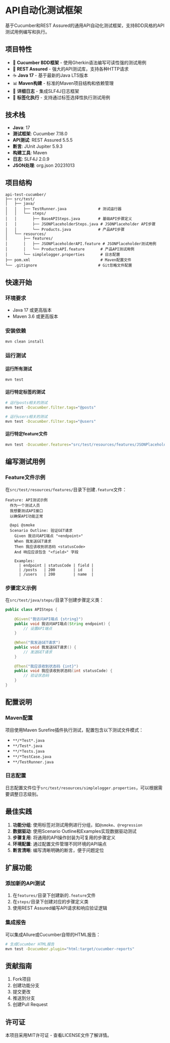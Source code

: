 # API自动化测试框架

基于Cucumber和REST Assured的通用API自动化测试框架，支持BDD风格的API测试用例编写和执行。

## 项目特性

- 🥒 **Cucumber BDD框架** - 使用Gherkin语法编写可读性强的测试用例
- 🔧 **REST Assured** - 强大的API测试库，支持各种HTTP请求
- ☕ **Java 17** - 基于最新的Java LTS版本
- 📊 **Maven构建** - 标准的Maven项目结构和依赖管理
- 📝 **详细日志** - 集成SLF4J日志框架
- 🎯 **标签化执行** - 支持通过标签选择性执行测试用例

## 技术栈

- **Java**: 17
- **测试框架**: Cucumber 7.18.0
- **API测试**: REST Assured 5.5.5
- **断言**: JUnit Jupiter 5.9.3
- **构建工具**: Maven
- **日志**: SLF4J 2.0.9
- **JSON处理**: org.json 20231013

## 项目结构

```
api-test-cucumber/
├── src/test/
│   ├── java/
│   │   ├── TestRunner.java              # 测试运行器
│   │   └── steps/
│   │       ├── BaseAPISteps.java        # 基础API步骤定义
│   │       ├── JSONPlaceholderSteps.java # JSONPlaceholder API步骤
│   │       └── Products.java            # 产品API步骤
│   └── resources/
│       ├── features/
│       │   ├── JSONPlaceholderAPI.feature # JSONPlaceholder测试用例
│       │   └── ProductsAPI.feature       # 产品API测试用例
│       └── simplelogger.properties       # 日志配置
├── pom.xml                               # Maven配置文件
└── .gitignore                           # Git忽略文件配置
```

## 快速开始

### 环境要求

- Java 17 或更高版本
- Maven 3.6 或更高版本

### 安装依赖

```bash
mvn clean install
```

### 运行测试

#### 运行所有测试
```bash
mvn test
```

#### 运行特定标签的测试
```bash
# 运行posts相关的测试
mvn test -Dcucumber.filter.tags="@posts"

# 运行users相关的测试
mvn test -Dcucumber.filter.tags="@users"
```

#### 运行特定feature文件
```bash
mvn test -Dcucumber.features="src/test/resources/features/JSONPlaceholderAPI.feature"
```

## 编写测试用例

### Feature文件示例

在`src/test/resources/features/`目录下创建`.feature`文件：

```gherkin
Feature: API测试示例
  作为一个测试人员
  我想要测试API接口
  以确保API功能正常

  @api @smoke
  Scenario Outline: 验证GET请求
    Given 我访问API端点 "<endpoint>"
    When 我发送GET请求
    Then 我应该收到状态码 <statusCode>
    And 响应应该包含 "<field>" 字段
    
    Examples:
      | endpoint | statusCode | field |
      | /posts   | 200        | id    |
      | /users   | 200        | name  |
```

### 步骤定义示例

在`src/test/java/steps/`目录下创建步骤定义类：

```java
public class APISteps {
    
    @Given("我访问API端点 {string}")
    public void 我访问API端点(String endpoint) {
        // 设置API端点
    }
    
    @When("我发送GET请求")
    public void 我发送GET请求() {
        // 发送GET请求
    }
    
    @Then("我应该收到状态码 {int}")
    public void 我应该收到状态码(int statusCode) {
        // 验证状态码
    }
}
```

## 配置说明

### Maven配置

项目使用Maven Surefire插件执行测试，配置包含以下测试文件模式：
- `**/*Test*.java`
- `**/Test*.java`
- `**/*Tests.java`
- `**/*TestCase.java`
- `**/TestRunner.java`

### 日志配置

日志配置文件位于`src/test/resources/simplelogger.properties`，可以根据需要调整日志级别。

## 最佳实践

1. **功能分组**: 使用标签对测试用例进行分组，如`@smoke`、`@regression`
2. **数据驱动**: 使用Scenario Outline和Examples实现数据驱动测试
3. **步骤复用**: 将通用的API操作封装为可复用的步骤定义
4. **环境配置**: 通过配置文件管理不同环境的API端点
5. **断言清晰**: 编写清晰明确的断言，便于问题定位

## 扩展功能

### 添加新的API测试

1. 在`features/`目录下创建新的`.feature`文件
2. 在`steps/`目录下创建对应的步骤定义类
3. 使用REST Assured编写API请求和响应验证逻辑

### 集成报告

可以集成Allure或Cucumber自带的HTML报告：

```bash
# 生成Cucumber HTML报告
mvn test -Dcucumber.plugin="html:target/cucumber-reports"
```

## 贡献指南

1. Fork项目
2. 创建功能分支
3. 提交更改
4. 推送到分支
5. 创建Pull Request

## 许可证

本项目采用MIT许可证 - 查看LICENSE文件了解详情。